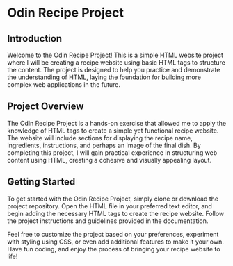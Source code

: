 # Odin Recipe Project

## Introduction

Welcome to the Odin Recipe Project! This is a simple HTML website project where I will be creating a recipe website using basic HTML tags to structure the content. The project is designed to help you practice and demonstrate the understanding of HTML, laying the foundation for building more complex web applications in the future.

## Project Overview

The Odin Recipe Project is a hands-on exercise that allowed me to apply the knowledge of HTML tags to create a simple yet functional recipe website. The website will include sections for displaying the recipe name, ingredients, instructions, and perhaps an image of the final dish. By completing this project, I will gain practical experience in structuring web content using HTML, creating a cohesive and visually appealing layout.



## Getting Started

To get started with the Odin Recipe Project, simply clone or download the project repository. Open the HTML file in your preferred text editor, and begin adding the necessary HTML tags to create the recipe website. Follow the project instructions and guidelines provided in the documentation.

Feel free to customize the project based on your preferences, experiment with styling using CSS, or even add additional features to make it your own. Have fun coding, and enjoy the process of bringing your recipe website to life!
